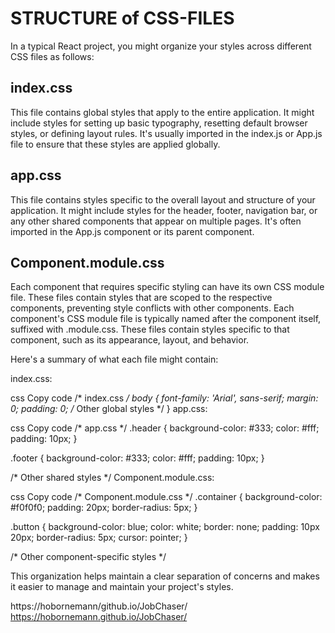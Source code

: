 # STRUCTURE of CSS-FILES

In a typical React project, you might organize your styles across different CSS files as follows:

## index.css
This file contains global styles that apply to the entire application. It might include styles for setting up basic typography, resetting default browser styles, or defining layout rules. It's usually imported in the index.js or App.js file to ensure that these styles are applied globally.

## app.css
This file contains styles specific to the overall layout and structure of your application. It might include styles for the header, footer, navigation bar, or any other shared components that appear on multiple pages. It's often imported in the App.js component or its parent component.

## Component.module.css
Each component that requires specific styling can have its own CSS module file. These files contain styles that are scoped to the respective components, preventing style conflicts with other components. Each component's CSS module file is typically named after the component itself, suffixed with .module.css. These files contain styles specific to that component, such as its appearance, layout, and behavior.

Here's a summary of what each file might contain:

index.css:

css
Copy code
/* index.css */
body {
  font-family: 'Arial', sans-serif;
  margin: 0;
  padding: 0;
  /* Other global styles */
}
app.css:

css
Copy code
/* app.css */
.header {
  background-color: #333;
  color: #fff;
  padding: 10px;
}

.footer {
  background-color: #333;
  color: #fff;
  padding: 10px;
}

/* Other shared styles */
Component.module.css:

css
Copy code
/* Component.module.css */
.container {
  background-color: #f0f0f0;
  padding: 20px;
  border-radius: 5px;
}

.button {
  background-color: blue;
  color: white;
  border: none;
  padding: 10px 20px;
  border-radius: 5px;
  cursor: pointer;
}

/* Other component-specific styles */

This organization helps maintain a clear separation of concerns and makes it easier to manage and maintain your project's styles.


https://hobornemann/github.io/JobChaser/
https://hobornemann.github.io/JobChaser/